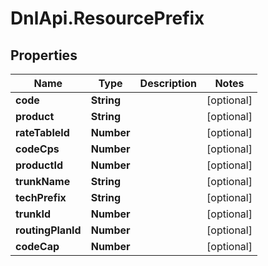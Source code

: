 # DnlApi.ResourcePrefix

## Properties
Name | Type | Description | Notes
------------ | ------------- | ------------- | -------------
**code** | **String** |  | [optional] 
**product** | **String** |  | [optional] 
**rateTableId** | **Number** |  | [optional] 
**codeCps** | **Number** |  | [optional] 
**productId** | **Number** |  | [optional] 
**trunkName** | **String** |  | [optional] 
**techPrefix** | **String** |  | [optional] 
**trunkId** | **Number** |  | [optional] 
**routingPlanId** | **Number** |  | [optional] 
**codeCap** | **Number** |  | [optional] 


